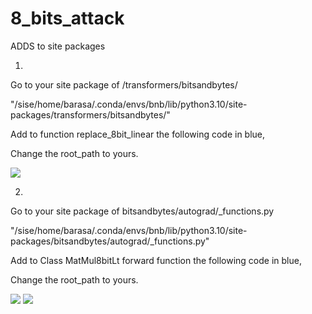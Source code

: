 # 8_bits_attack

ADDS to site packages

1.

Go to your site package of /transformers/bitsandbytes/

"/sise/home/barasa/.conda/envs/bnb/lib/python3.10/site-packages/transformers/bitsandbytes/"  
  
Add to function replace_8bit_linear the following code in blue,

Change the root_path to yours.  
  
![](media/fb4b5e11fecfb97e7481d584f25df13d.png)

2.

Go to your site package of bitsandbytes/autograd/_functions.py

"/sise/home/barasa/.conda/envs/bnb/lib/python3.10/site-packages/bitsandbytes/autograd/_functions.py"  
  
Add to Class MatMul8bitLt forward function the following code in blue,

Change the root_path to yours.

![](media/cf79840d8e464b443ede4342481bc7b1.png) ![](media/f6871591af2c0f21f1161a2bbf847c34.png)
